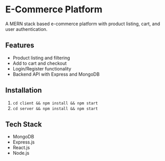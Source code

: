 # E-Commerce Platform

A MERN stack based e-commerce platform with product listing, cart, and user authentication.

## Features

- Product listing and filtering
- Add to cart and checkout
- Login/Register functionality
- Backend API with Express and MongoDB

## Installation

1. `cd client && npm install && npm start`
2. `cd server && npm install && npm start`

## Tech Stack

- MongoDB
- Express.js
- React.js
- Node.js
